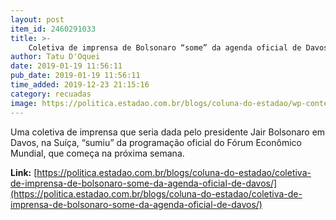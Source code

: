 ```yaml
---
layout: post
item_id: 2460291033
title: >-
    Coletiva de imprensa de Bolsonaro “some” da agenda oficial de Davos
author: Tatu D'Oquei
date: 2019-01-19 11:56:11
pub_date: 2019-01-19 11:56:11
time_added: 2019-12-23 21:15:16
category: recuadas
image: https://politica.estadao.com.br/blogs/coluna-do-estadao/wp-content/uploads/sites/352/2018/10/BOLSONARORINDO.jpg
---
```


Uma coletiva de imprensa que seria dada pelo presidente Jair Bolsonaro em Davos, na Suíça, “sumiu” da programação oficial do Fórum Econômico Mundial, que começa na próxima semana.

**Link:** [https://politica.estadao.com.br/blogs/coluna-do-estadao/coletiva-de-imprensa-de-bolsonaro-some-da-agenda-oficial-de-davos/](https://politica.estadao.com.br/blogs/coluna-do-estadao/coletiva-de-imprensa-de-bolsonaro-some-da-agenda-oficial-de-davos/)

